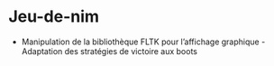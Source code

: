 # Jeu-de-nim
- Manipulation de la bibliothèque FLTK pour l’affichage
graphique - Adaptation des stratégies de victoire aux boots
